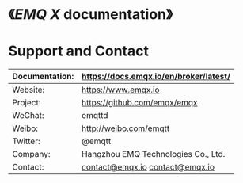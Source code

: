 《*EMQ X* documentation》
========================

Support and Contact
==========

| Documentation: | https://docs.emqx.io/en/broker/latest/ |
| -------------- | :------------------------------------- |
| Website:       | https://www.emqx.io                    |
| Project:       | https://github.com/emqx/emqx           |
| WeChat:        | emqttd                                 |
| Weibo:         | http://weibo.com/emqtt                 |
| Twitter:       | @emqtt                                 |
| Company:       | Hangzhou EMQ Technologies Co., Ltd.    |
| Contact:       | contact@emqx.io <contact@emqx.io>      |

